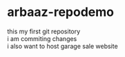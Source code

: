 # arbaaz-repodemo
this my first git repository
<br>
i am commiting changes
<br>
i also want to host garage sale website
